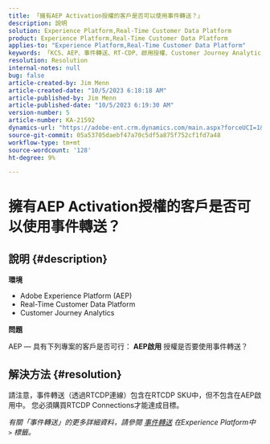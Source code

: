 ```yaml
---
title: 「擁有AEP Activation授權的客戶是否可以使用事件轉送？」
description: 說明
solution: Experience Platform,Real-Time Customer Data Platform
product: Experience Platform,Real-Time Customer Data Platform
applies-to: "Experience Platform,Real-Time Customer Data Platform"
keywords: 「KCS、AEP、事件轉送、RT-CDP、啟用授權、Customer Journey Analytics、Adobe Experience Platform」
resolution: Resolution
internal-notes: null
bug: false
article-created-by: Jim Menn
article-created-date: "10/5/2023 6:18:18 AM"
article-published-by: Jim Menn
article-published-date: "10/5/2023 6:19:30 AM"
version-number: 5
article-number: KA-21592
dynamics-url: "https://adobe-ent.crm.dynamics.com/main.aspx?forceUCI=1&pagetype=entityrecord&etn=knowledgearticle&id=93783cf7-4663-ee11-be6e-6045bd006268"
source-git-commit: 05a53705daebf47a70c5df5a875f752cf1fd7a48
workflow-type: tm+mt
source-wordcount: '128'
ht-degree: 9%

---
```


# 擁有AEP Activation授權的客戶是否可以使用事件轉送？

## 說明 {#description}


<b>環境</b>

- Adobe Experience Platform (AEP)
- Real-Time Customer Data Platform
- Customer Journey Analytics


<b>問題</b>

AEP — 具有下列專案的客戶是否可行： <b>AEP啟用</b> 授權是否要使用事件轉送？


## 解決方法 {#resolution}


請注意，事件轉送（透過RTCDP連線）包含在RTCDP SKU中，但不包含在AEP啟用中。
您必須購買RTCDP Connections才能達成目標。

*有關「事件轉送」的更多詳細資料，請參閱 [事件轉送](https://experienceleague.adobe.com/docs/experience-platform/tags/event-forwarding/overview.html?lang=en) 在Experience Platform中  `>`  標籤。*


